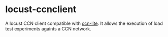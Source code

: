 # locust-ccnclient

A locust CCN client compatible with [ccn-lite](https://github.com/cn-uofbasel/ccn-lite).
It allows the execution of load test experiments againts a CCN network.
